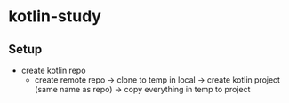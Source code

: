 # kotlin-study

## Setup
- create kotlin repo
  - create remote repo -> clone to temp in local -> create kotlin project (same name as repo) -> copy everything in temp to project
